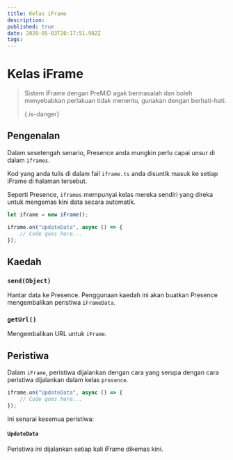 ```yaml
---
title: Kelas iFrame
description:
published: true
date: 2020-05-03T20:17:51.982Z
tags:
---
```


# Kelas iFrame
> Sistem iFrame dengan PreMiD agak bermasalah dan boleh menyebabkan perlakuan tidak menentu, gunakan dengan berhati-hati. 
> 
> {.is-danger}

## Pengenalan

Dalam sesetengah senario, Presence anda mungkin perlu capai unsur di dalam `iframes`.

Kod yang anda tulis di dalam fail `iframe.ts` anda disuntik masuk ke setiap iFrame di halaman tersebut.

Seperti Presence, `iframes` mempunyai kelas mereka sendiri yang direka untuk mengemas kini data secara automatik.

```typescript
let iframe = new iFrame();

iframe.on("UpdateData", async () => {
    // Code goes here...
});
```

## Kaedah

### `send(Object)`
Hantar data ke Presence. Penggunaan kaedah ini akan buatkan Presence mengembalikan peristiwa `iFrameData`.

### `getUrl()`
Mengembalikan URL untuk `iFrame`.

## Peristiwa
Dalam `iFrame`, peristiwa dijalankan dengan cara yang serupa dengan cara peristiwa dijalankan dalam kelas `presence`.

```typescript
iframe.on("UpdateData", async () => {
    // Code goes here...
});
```

Ini senarai kesemua peristiwa:

#### `UpdateData`

Peristiwa ini dijalankan setiap kali iFrame dikemas kini.